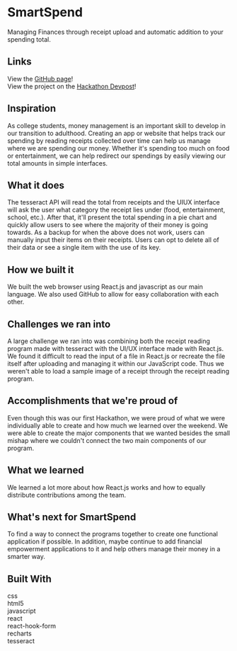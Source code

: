 # SmartSpend

Managing Finances through receipt upload and automatic addition to your spending total.

## Links
View the [GitHub page](https://endarli.github.io/HackNYU/)!
<br/>
View the project on the [Hackathon Devpost](https://devpost.com/software/smartspend-8ea9lm)!

## Inspiration
As college students, money management is an important skill to develop in our transition to adulthood. Creating an app or website that helps track our spending by reading receipts collected over time can help us manage where we are spending our money. Whether it's spending too much on food or entertainment, we can help redirect our spendings by easily viewing our total amounts in simple interfaces.

## What it does
The tesseract API will read the total from receipts and the UIUX interface will ask the user what category the receipt lies under (food, entertainment, school, etc.). After that, it'll present the total spending in a pie chart and quickly allow users to see where the majority of their money is going towards. As a backup for when the above does not work, users can manually input their items on their receipts. Users can opt to delete all of their data or see a single item with the use of its key.

## How we built it
We built the web browser using React.js and javascript as our main language. We also used GitHub to allow for easy collaboration with each other.

## Challenges we ran into
A large challenge we ran into was combining both the receipt reading program made with tesseract with the UI/UX interface made with React.js. We found it difficult to read the input of a file in React.js or recreate the file itself after uploading and managing it within our JavaScript code. Thus we weren't able to load a sample image of a receipt through the receipt reading program.

## Accomplishments that we're proud of
Even though this was our first Hackathon, we were proud of what we were individually able to create and how much we learned over the weekend. We were able to create the major components that we wanted besides the small mishap where we couldn't connect the two main components of our program.

## What we learned
We learned a lot more about how React.js works and how to equally distribute contributions among the team.

## What's next for SmartSpend
To find a way to connect the programs together to create one functional application if possible. In addition, maybe continue to add financial empowerment applications to it and help others manage their money in a smarter way.

## Built With
css <br/>
html5 <br/>
javascript <br/>
react <br/>
react-hook-form <br/>
recharts <br/>
tesseract <br/>

